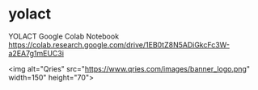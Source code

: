 # yolact
YOLACT Google Colab Notebook
<ui5-button design="Emphasized">
https://colab.research.google.com/drive/1EB0tZ8N5ADiGkcFc3W-a2EA7g1mEUC3i
  
  <img alt="Qries" src="https://www.qries.com/images/banner_logo.png"
         width=150" height="70">
